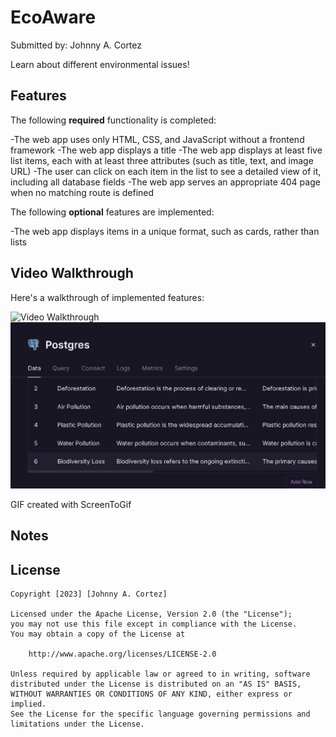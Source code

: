 # EcoAware
Submitted by: Johnny A. Cortez

Learn about different environmental issues!

## Features

The following **required** functionality is completed:

-The web app uses only HTML, CSS, and JavaScript without a frontend framework
-The web app displays a title
-The web app displays at least five list items, each with at least three attributes (such as title, text, and image URL)
-The user can click on each item in the list to see a detailed view of it, including all database fields
-The web app serves an appropriate 404 page when no matching route is defined

The following **optional** features are implemented:

-The web app displays items in a unique format, such as cards, rather than lists

## Video Walkthrough

Here's a walkthrough of implemented features:

<img src='ecoAware.gif' title='Video Walkthrough' width='' alt='Video Walkthrough' />





<img src='PostgreSQL table.png' title='data table for home page' width='' alt='Video Walkthrough' />



GIF created with ScreenToGif

## Notes

## License

    Copyright [2023] [Johnny A. Cortez]

    Licensed under the Apache License, Version 2.0 (the "License");
    you may not use this file except in compliance with the License.
    You may obtain a copy of the License at

        http://www.apache.org/licenses/LICENSE-2.0

    Unless required by applicable law or agreed to in writing, software
    distributed under the License is distributed on an "AS IS" BASIS,
    WITHOUT WARRANTIES OR CONDITIONS OF ANY KIND, either express or implied.
    See the License for the specific language governing permissions and
    limitations under the License.
